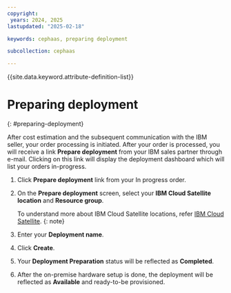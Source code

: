```yaml
---
copyright:
 years: 2024, 2025
lastupdated: "2025-02-18"

keywords: cephaas, preparing deployment

subcollection: cephaas

---
```


{{site.data.keyword.attribute-definition-list}}

# Preparing deployment
{: #preparing-deployment}

After cost estimation and the subsequent communication with the IBM seller, your order processing is initiated. After your order is processed, you will receive a link **Prepare deployment** from your IBM sales partner through e-mail. Clicking on this link will display the deployment dashboard which will list your orders in-progress.

1. Click **Prepare deployment** link from your In progress order.
2. On the **Prepare deployment** screen, select your **IBM Cloud Satellite location** and **Resource group**.

    To understand more about IBM Cloud Satellite locations, refer [IBM Cloud Satellite](/https://test.cloud.ibm.com/satellite/overview).
    {: note}

3. Enter your **Deployment name**.
4. Click **Create**.
5. Your **Deployment Preparation** status will be reflected as **Completed**.
6. After the on-premise hardware setup is done, the deployment will be reflected as **Available** and ready-to-be provisioned.
